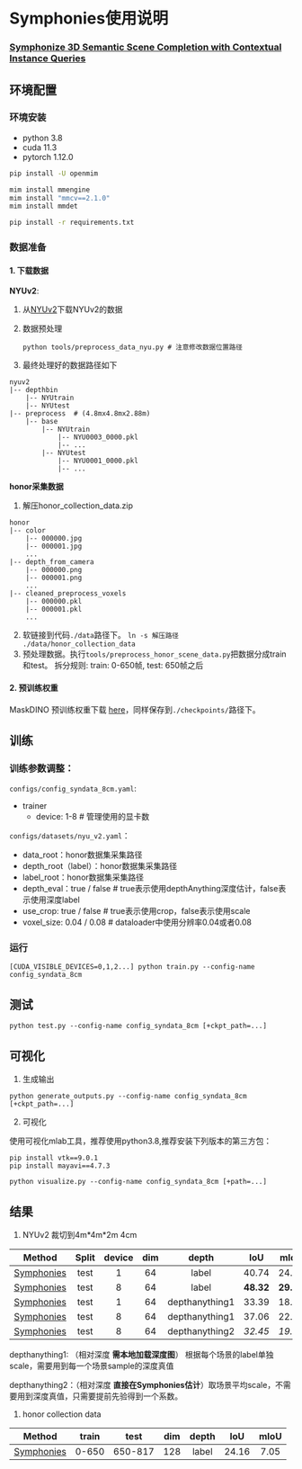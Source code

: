 

# Symphonies使用说明

### [Symphonize 3D Semantic Scene Completion with Contextual Instance Queries](https://arxiv.org/abs/2306.15670)



## 环境配置

### 环境安装

- python 3.8
- cuda 11.3
- pytorch 1.12.0

```bash
pip install -U openmim

mim install mmengine
mim install "mmcv==2.1.0"
mim install mmdet

pip install -r requirements.txt
```

### 数据准备

#### 1. 下载数据

**NYUv2**: 

1. 从[NYUv2](https://www.rocq.inria.fr/rits_files/computer-vision/monoscene/nyu.zip)下载NYUv2的数据

2. 数据预处理

   ```
   python tools/preprocess_data_nyu.py # 注意修改数据位置路径
   ```

3. 最终处理好的数据路径如下

```
nyuv2
|-- depthbin
    |-- NYUtrain
    |-- NYUtest
|-- preprocess  # (4.8mx4.8mx2.88m)
    |-- base
    	|-- NYUtrain
        	|-- NYU0003_0000.pkl
        	|-- ...
    	|-- NYUtest
        	|-- NYU0001_0000.pkl
        	|-- ...   
```

**honor采集数据**
1. 解压honor_collection_data.zip

```
honor
|-- color
    |-- 000000.jpg
    |-- 000001.jpg
    ...
|-- depth_from_camera
    |-- 000000.png
    |-- 000001.png
    ...
|-- cleaned_preprocess_voxels
    |-- 000000.pkl
    |-- 000001.pkl
    ...
```
2. 软链接到代码`./data`路径下。 `ln -s 解压路径 ./data/honor_collection_data`
3. 预处理数据。执行`tools/preprocess_honor_scene_data.py`把数据分成train和test。
拆分规则: train: 0-650帧, test: 650帧之后

#### 2. 预训练权重

MaskDINO 预训练权重下载 [here](https://github.com/hustvl/Symphonies/releases/download/v1.0/maskdino_r50_50e_300q_panoptic_pq53.0.pth)，同样保存到`./checkpoints/`路径下。



## 训练

### 训练参数调整：

`configs/config_syndata_8cm.yaml`:

- trainer
  - device: 1-8  # 管理使用的显卡数

`configs/datasets/nyu_v2.yaml`：

- data_root：honor数据集采集路径
- depth_root（label）：honor数据集采集路径
- label_root：honor数据集采集路径
- depth_eval：true / false    # true表示使用depthAnything深度估计，false表示使用深度label
- use_crop: true / false   # true表示使用crop，false表示使用scale
- voxel_size: 0.04 / 0.08   # dataloader中使用分辨率0.04或者0.08

### 运行

```
[CUDA_VISIBLE_DEVICES=0,1,2...] python train.py --config-name config_syndata_8cm
```

## 测试

```
python test.py --config-name config_syndata_8cm [+ckpt_path=...]
```



## 可视化

1. 生成输出

```
python generate_outputs.py --config-name config_syndata_8cm [+ckpt_path=...]
```

2. 可视化

使用可视化mlab工具，推荐使用python3.8,推荐安装下列版本的第三方包：
```pip
pip install vtk==9.0.1
pip install mayavi==4.7.3
```

```
python visualize.py --config-name config_syndata_8cm [+path=...]
```



## 结果

1. NYUv2 裁切到4m\*4m\*2m 4cm

|                    Method                    | Split | device | dim  |     depth      |    IoU    |   mIoU    |
| :------------------------------------------: | :---: | :----: | :--: | :------------: | :-------: | :-------: |
| [Symphonies](symphonies/configs/config.yaml) | test  |   1    |  64  |     label      |   40.74   |   24.10   |
| [Symphonies](symphonies/configs/config.yaml) | test  |   8    |  64  |     label      | **48.32** | **29.01** |
| [Symphonies](symphonies/configs/config.yaml) | test  |   1    |  64  | depthanything1 |   33.39   |   18.95   |
| [Symphonies](symphonies/configs/config.yaml) | test  |   8    |  64  | depthanything1 |   37.06   |   22.51   |
| [Symphonies](symphonies/configs/config.yaml) | test  |   8    |  64  | depthanything2 |  *32.45*  |  *19.99*  |

depthanything1: （相对深度 **需本地加载深度图**） 根据每个场景的label单独scale，需要用到每一个场景sample的深度真值

depthanything2：（相对深度 **直接在Symphonies估计**）取场景平均scale，不需要用到深度真值，只需要提前先验得到一个系数。



1. honor collection data

|                    Method                    |  train  |  test   | dim  |     depth      |  IoU  | mIoU  |
| :------------------------------------------: |  :----: |  :----: | :--: | :------------: | :---: | :---: |
| [Symphonies](symphonies/configs/config.yaml) |  0-650  | 650-817 |  128  |     label      | 24.16 | 7.05 |
